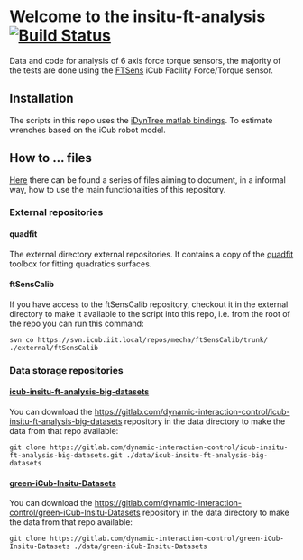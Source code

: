 # Welcome to the insitu-ft-analysis [![Build Status](https://travis-ci.org/robotology-playground/insitu-ft-analysis.svg?branch=master)](https://travis-ci.org/robotology-playground/insitu-ft-analysis)
Data and code for analysis of 6 axis force torque sensors, the majority of the tests are done using the [FTSens](http://wiki.icub.org/wiki/FT_sensor) iCub Facility Force/Torque sensor. 


## Installation 
The scripts in this repo uses the [iDynTree matlab bindings](https://github.com/robotology/idyntree). To estimate wrenches based on the iCub robot model.

## How to ... files
[Here](https://github.com/robotology-playground/insitu-ft-analysis/tree/master/docs/howToFiles) there can be found a series of files aiming to document, in a informal way, how to use the main functionalities of this repository.


### External repositories 

#### quadfit 
The external directory external repositories. It contains a copy of the [quadfit](http://www.mathworks.com/matlabcentral/fileexchange/45356-fitting-quadratic-curves-and-surfaces) toolbox 
for fitting quadratics surfaces. 

#### ftSensCalib
If you have access to the ftSensCalib repository, checkout it in the external directory to make it available to the script into this repo, i.e. from the root of the repo 
you can run this command:
~~~
svn co https://svn.icub.iit.local/repos/mecha/ftSensCalib/trunk/ ./external/ftSensCalib
~~~

### Data storage repositories

#### [icub-insitu-ft-analysis-big-datasets](https://gitlab.com/dynamic-interaction-control/icub-insitu-ft-analysis-big-datasets)
You can download the https://gitlab.com/dynamic-interaction-control/icub-insitu-ft-analysis-big-datasets repository in the data directory to make the data from that repo available: 
~~~
git clone https://gitlab.com/dynamic-interaction-control/icub-insitu-ft-analysis-big-datasets.git ./data/icub-insitu-ft-analysis-big-datasets
~~~
 #### [green-iCub-Insitu-Datasets](https://gitlab.com/dynamic-interaction-control/green-iCub-Insitu-Datasets)
You can download the https://gitlab.com/dynamic-interaction-control/green-iCub-Insitu-Datasets repository in the data directory to make the data from that repo available: 
~~~
git clone https://gitlab.com/dynamic-interaction-control/green-iCub-Insitu-Datasets ./data/green-iCub-Insitu-Datasets
~~~

